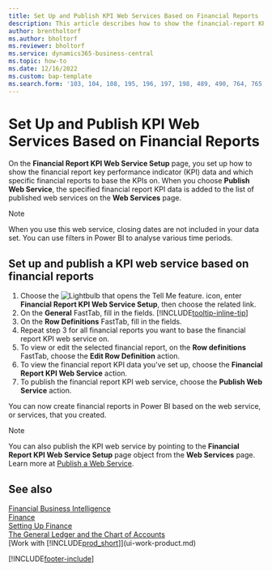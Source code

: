 ```yaml
---
title: Set Up and Publish KPI Web Services Based on Financial Reports
description: This article describes how to show the financial-report KPI data based on specific financial reports.
author: brentholtorf
ms.author: bholtorf
ms.reviewer: bholtorf
ms.service: dynamics365-business-central
ms.topic: how-to
ms.date: 12/16/2022
ms.custom: bap-template
ms.search.form: '103, 104, 108, 195, 196, 197, 198, 489, 490, 764, 765, 766'
---
```

# Set Up and Publish KPI Web Services Based on Financial Reports

On the **Financial Report KPI Web Service Setup** page, you set up how to show the financial report key performance indicator (KPI) data and which specific financial reports to base the KPIs on. When you choose **Publish Web Service**, the specified financial report KPI data is added to the list of published web services on the **Web Services** page.

> [!NOTE]
> When you use this web service, closing dates are not included in your data set. You can use filters in Power BI to analyse various time periods.

## Set up and publish a KPI web service based on financial reports
  
1. Choose the ![Lightbulb that opens the Tell Me feature.](media/ui-search/search_small.png "Tell me what you want to do") icon, enter **Financial Report KPI Web Service Setup**, then choose the related link.
2. On the **General** FastTab, fill in the fields. [!INCLUDE[tooltip-inline-tip](includes/tooltip-inline-tip_md.md)]
3. On the **Row Definitions** FastTab, fill in the fields.
4. Repeat step 3 for all financial reports you want to base the financial report KPI web service on.  
5. To view or edit the selected financial report, on the **Row definitions** FastTab, choose the **Edit Row Definition** action.
6. To view the financial report KPI data you've set up, choose the **Financial Report KPI Web Service** action.
7. To publish the financial report KPI web service, choose the **Publish Web Service** action.

You can now create financial reports in Power BI based on the web service, or services, that you created.

> [!NOTE]  
> You can also publish the KPI web service by pointing to the **Financial Report KPI Web Service Setup** page object from the **Web Services** page. Learn more at [Publish a Web Service](across-how-publish-web-service.md).

## See also

[Financial Business Intelligence](bi.md)  
[Finance](finance.md)  
[Setting Up Finance](finance-setup-finance.md)  
[The General Ledger and the Chart of Accounts](finance-general-ledger.md)  
[Work with [!INCLUDE[prod_short](includes/prod_short.md)]](ui-work-product.md)

[!INCLUDE[footer-include](includes/footer-banner.md)]

